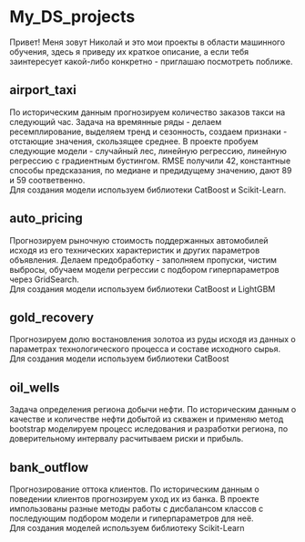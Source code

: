 # My_DS_projects
Привет! Меня зовут Николай и это мои проекты в области машинного обучения, здесь я приведу их краткое описание, а если тебя заинтересует какой-либо конкретно - приглашаю посмотреть поближе.  

## airport_taxi
По историческим данным прогнозируем количество заказов такси на следующий час. Задача на времянные ряды - делаем ресемплирование, выделяем тренд и сезонность, создаем признаки - отстающие значения, скользящее среднее. В проекте пробуем следующие модели - случайный лес, линейную регрессию, линейную регрессию с градиентным бустингом. RMSE получили 42, константные способы предсказания, по медиане и предидущему значению, дают 89 и 59 соответвенно.  
Для создания модели используем библиотеки CatBoost и Scikit-Learn.

## auto_pricing
Прогнозируем рыночную стоимость поддержанных автомобилей исходя из его технических характеристик и других параметров объявления. Делаем предобработку - заполняем пропуски, чистим выбросы, обучаем модели регрессии с подбором гиперпараметров через GridSearch.  
Для создания модели используем библиотеки CatBoost и LightGBM 

## gold_recovery
Прогнозируем долю востановления золотоа из руды исходя из данных о параметрах технологического процесса и составе исходного сырья.  
Для создания модели используем библиотеки CatBoost

## oil_wells  
Задача определения региона добычи нефти. По историческим данным о качестве и количестве нефти добытой из скважен и применяю метод bootstrap моделируем процесс иследования и разработки региона, по доверительному интервалу расчитываем риски и прибыль.

## bank_outflow
Прогнозирование оттока клиентов. По историческим данным о поведении клиентов прогнозируем уход их из банка. В проекте импользованы разные методы работы с дисбалансом классов с последующим подбором модели и гиперпараметров для неё.  
Для создания моделей используем библиотеку Scikit-Learn

